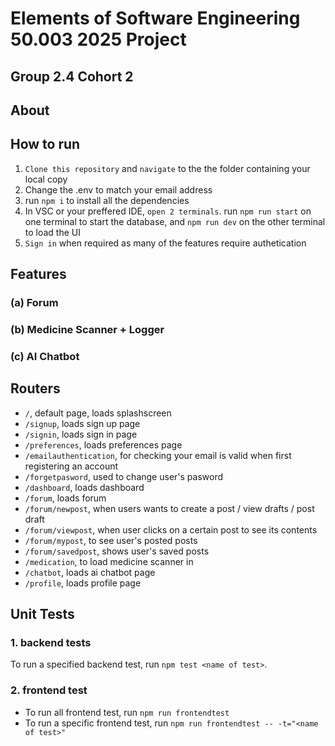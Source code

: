 # Elements of Software Engineering 50.003 2025 Project
## Group 2.4 Cohort 2

## About



## How to run
1. `Clone this repository` and `navigate` to the the folder containing your local copy
2. Change the .env to match your email address
3. run `npm i` to install all the dependencies
4. In VSC or your preffered IDE, `open 2 terminals`. run `npm run start` on one terminal to start the database, and `npm run dev` on the other terminal to load the UI
5. `Sign in` when required as many of the features require authetication

## Features 

### (a) Forum 

### (b) Medicine Scanner + Logger

### (c) AI Chatbot

## Routers 
- `/`, default page, loads splashscreen
- `/signup`, loads sign up page
- `/signin`, loads sign in page
- `/preferences`, loads preferences page
- `/emailauthentication`, for checking your email is valid when first registering an account
- `/forgetpasword`, used to change user's pasword
- `/dashboard`, loads dashboard
- `/forum`, loads forum
- `/forum/newpost`, when users wants to create a post / view drafts / post draft
- `/forum/viewpost`, when user clicks on a certain post to see its contents
- `/forum/mypost`, to see user's posted posts
- `/forum/savedpost`, shows user's saved posts
- `/medication`, to load medicine scanner in 
- `/chatbot`, loads ai chatbot page
- `/profile`, loads profile page

## Unit Tests 
### 1. backend tests
To run a specified backend test, run `npm test <name of test>`.

### 2. frontend test
- To run all frontend test, run `npm run frontendtest`
- To run a specific frontend test, run `npm run frontendtest -- -t="<name of test>"`


